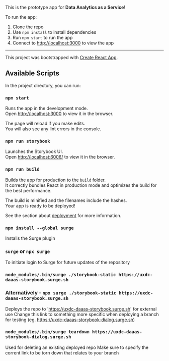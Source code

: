 This is the prototype app for **Data Analytics as a Service**! 

To run the app:
1. Clone the repo
2. Use `npm install` to install dependencies
3. Run `npm start` to run the app
4. Connect to [http://localhost:3000](http://localhost:3000) to view the app
___

This project was bootstrapped with [Create React App](https://github.com/facebook/create-react-app).

## Available Scripts

In the project directory, you can run:


### `npm start`

Runs the app in the development mode.<br>
Open [http://localhost:3000](http://localhost:3000) to view it in the browser.

The page will reload if you make edits.<br>
You will also see any lint errors in the console.


### `npm run storybook`

Launches the Storybook UI.<br>
Open [http://localhost:6006/](http://localhost:6006/) to view it in the browser.


### `npm run build`

Builds the app for production to the `build` folder.<br>
It correctly bundles React in production mode and optimizes the build for the best performance.

The build is minified and the filenames include the hashes.<br>
Your app is ready to be deployed!

See the section about [deployment](https://facebook.github.io/create-react-app/docs/deployment) for more information.


### `npm install --global surge`

Installs the Surge plugin


### `surge` or `npx surge`

To initiate login to Surge for future updates of the repository


### `node_modules/.bin/surge ./storybook-static https://uxdc-daaas-storybook.surge.sh`
### Alternatively - `npx surge ./storybook-static https://uxdc-daaas-storybook.surge.sh`

Deploys the repo to 'https://uxdc-daaas-storybook.surge.sh' for external use
Change this link to something more specific when deploying a branch for testing (eg. https://uxdc-daaas-storybook-dialog.surge.sh)


### `node_modules/.bin/surge teardown https://uxdc-daaas-storybook-dialog.surge.sh`

Used for deleting an existing deployed repo
Make sure to specify the corrent link to be torn down that relates to your branch
